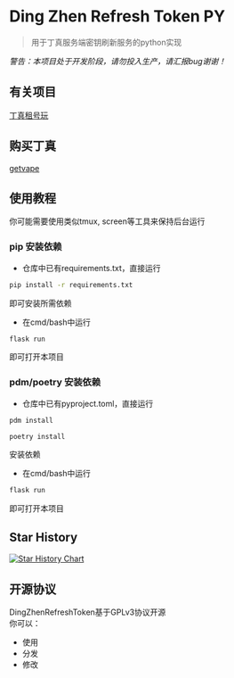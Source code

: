 # Ding Zhen Refresh Token PY
> 用于丁真服务端密钥刷新服务的python实现

*警告：本项目处于开发阶段，请勿投入生产，请汇报bug谢谢！*

## 有关项目
[丁真租号玩](https://github.com/CubeWhyMC/DingZhenServlet) 

## 购买丁真
[getvape](https://getvape.today/)

## 使用教程

你可能需要使用类似tmux, screen等工具来保持后台运行

### pip 安装依赖
- 仓库中已有requirements.txt，直接运行
```sh
pip install -r requirements.txt
```
即可安装所需依赖

- 在cmd/bash中运行
```sh
flask run
```
即可打开本项目 

### pdm/poetry 安装依赖
- 仓库中已有pyproject.toml，直接运行
```sh
pdm install
```
```sh
poetry install
```
安装依赖
- 在cmd/bash中运行
```sh
flask run
```
即可打开本项目

## Star History

[![Star History Chart](https://api.star-history.com/svg?repos=CubeWhyMC/DingZhenServlet,zszfympx/DingZhenRefreshTokenPY&type=Date)](https://star-history.com/#CubeWhyMC/DingZhenServlet&zszfympx/DingZhenRefreshTokenPY&Date)

## 开源协议
DingZhenRefreshToken基于GPLv3协议开源  
你可以：  
- 使用
- 分发
- 修改

